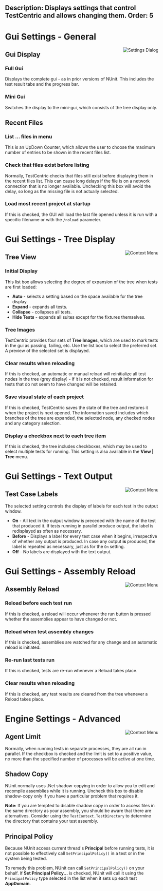 Description: Displays settings that control TestCentric and allows changing them.
Order: 5
---

<!-- Page-specific styles -->
<style>
  img {float:right; margin-left: 20px; margin-bottom: 20px; max-width: 500px}
</style>

# Gui Settings - General

![Settings Dialog](/testcentric-gui/assets/img/generalSettings.png)

## Gui Display

### Full Gui
Displays the complete gui - as in prior versions of NUnit. This includes the
test result tabs and the progress bar.

### Mini Gui
Switches the display to the mini-gui, which consists of the tree display only.

## Recent Files

### List ... files in menu
This is an UpDown Counter, which allows the user to choose the maximum number
of entries to be shown in the recent files list.

### Check that files exist before listing
Normally, TestCentric checks that files still exist before
displaying them in the recent files list. This can cause long delays if the
file is on a network connection that is no longer available. Unchecking
this box will avoid the delay, so long as the missing file is not actually selected.

### Load most recent project at startup
If this is checked, the GUI will load the
last file opened unless it is run with a specific filename or with the
`/noload` parameter.

<!-- Gui Settings - Tree Display -->

# Gui Settings - Tree Display

![Context Menu](/testcentric-gui/assets/img/treeDisplaySettings.png)

## Tree View

### Initial Display
This list box allows selecting the degree of expansion of the tree when tests are first loaded:
* **Auto** - selects a setting based on the space available for the tree display.
* **Expand** - expands all tests.
* **Collapse** - collapses all tests.
* **Hide Tests** - expands all suites except for the fixtures themselves.

### Tree Images
TestCentric provides four sets of <b>Tree Images</b>, which are used to mark tests in
the gui as passing, failing, etc. Use the list box to select the preferred set.
A preview of the selected set is displayed.

### Clear results when reloading
If this is checked, an automatic or manual reload will reinitialize all
test nodes in the tree (grey display) - if it is not checked, result information for tests that do
not seem to have changed will be retained.

### Save visual state of each project
If this is checked, TestCentric saves the state of the tree
and restores it when the project is next opened. The information saved includes which
branches of the tree are expanded, the selected node, any checked nodes and any
category selection.

### Display a checkbox next to each tree item
If this is checked, the tree includes checkboxes, which may
be used to select multiple tests for running. This setting is also available
in the **View | Tree** menu.

<!-- Gui Settings - Text Output -->

# Gui Settings - Text Output

![Context Menu](/testcentric-gui/assets/img/textOutputSettings.png)

## Test Case Labels

The selected setting controls the display of labels for each test in the output window.
* **On** - All text in the output window is preceded with the name
of the test that produced it. If tests running in parallel produce output, the label is
redisplayed as often as necessary.
* **Before** - Displays a label for every test case when it begins, irrespective of whether
any output is produced. In case any output __is__ produced, the label is repeated as
necessary, just as for the `On` setting.
* **Off** - No labels are displayed with the text output.

<!-- Gui Settings - Assembly Reload -->

# Gui Settings - Assembly Reload

![Context Menu](/testcentric-gui/assets/img/assemblyReloadSettings.png)

## Assembly Reload

### Reload before each test run
If this is checked, a reload will occur whenever the run button is
pressed whether the assemblies appear to have changed or not.

### Reload when test assembly changes
If this is checked, assemblies are watched for any change and
an automatic reload is initiated.

### Re-run last tests run
If this is checked, tests are re-run whenever a Reload takes place.

### Clear results when reloading
If this is checked, any test results are cleared from the tree whenever a Reload takes place.

<!-- Engine Settings - Advanced -->

# Engine Settings - Advanced

![Context Menu](/testcentric-gui/assets/img/advancedSettings.png)

## Agent Limit

Normally, when running tests in separate processes, they are all run in parallel.
If the checkbox is checked and the limit is set to a positive value, no more than
the specified number of processes will be active at one time.

## Shadow Copy

NUnit normally uses .Net shadow-copying in order to allow you to edit
and recompile assemblies while it is running. Uncheck this box to disable
shadow-copy only if you have a particular problem that requires it.

**Note:** If you are tempted to disable shadow copy in order to access
files in the same directory as your assembly, you should be aware that there
are alternatives. Consider using the `TestContext.TestDirectory` to determine
the directory that contains your test assembly.

## Principal Policy

Because NUnit access current thread's **Principal** before running tests,
it is not possible to effectively call `SetPrincipalPolicy()` in a test or
in the system being tested.

To remedy this problem, NUnit can call `SetPrincipalPolicy()` on your
behalf. If **Set Principal Policy...** is checked, NUnit will call it
using the `PrincipalPolicy` type selected in the list when it sets up
each test **AppDomain**.
